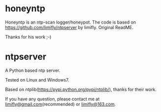 honeyntp
=========
Honeyntp is an ntp-scan logger/honeypot. The code is based on https://github.com/limifly/ntpserver
by limifly. Original ReadME.

Thanks for his work ;-)

ntpserver
=========

A Python based ntp server.

Tested on Linux and Windows7.

Based on ntplib(https://pypi.python.org/pypi/ntplib/), thanks for their work.

If you have any question, please contact me at limifly@gmail.com(recommended) or limifly@163.com.
